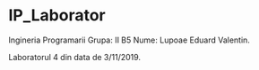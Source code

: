 # IP_Laborator
Ingineria Programarii
Grupa: II B5
Nume: Lupoae Eduard Valentin.

Laboratorul 4 din data de 3/11/2019.
